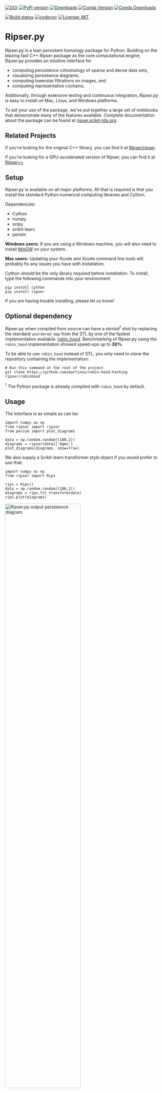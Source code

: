[![DOI](http://joss.theoj.org/papers/10.21105/joss.00925/status.svg)](https://doi.org/10.21105/joss.00925)
[![PyPI version](https://badge.fury.io/py/ripser.svg)](https://badge.fury.io/py/ripser)
[![Downloads](https://img.shields.io/pypi/dm/ripser)](https://pypi.python.org/pypi/ripser/)
[![Conda Version](https://img.shields.io/conda/vn/conda-forge/ripser.svg)](https://anaconda.org/conda-forge/ripser)
[![Conda Downloads](https://img.shields.io/conda/dn/conda-forge/ripser.svg)](https://anaconda.org/conda-forge/ripser)

[![Build status](https://ci.appveyor.com/api/projects/status/020nrvrq2rdg2iu1?svg=true)](https://ci.appveyor.com/project/sauln/ripser-py)
[![codecov](https://codecov.io/gh/scikit-tda/ripser.py/branch/master/graph/badge.svg)](https://codecov.io/gh/scikit-tda/ripser.py)
[![License: MIT](https://img.shields.io/badge/License-MIT-yellow.svg)](https://opensource.org/licenses/MIT)

# Ripser.py

Ripser.py is a lean persistent homology package for Python. Building on the blazing fast C++ Ripser package as the core computational engine, Ripser.py provides an intuitive interface for

- computing persistence cohomology of sparse and dense data sets,
- visualizing persistence diagrams,
- computing lowerstar filtrations on images, and
- computing representative cochains.

Additionally, through extensive testing and continuous integration, Ripser.py is easy to install on Mac, Linux, and Windows platforms.

To aid your use of the package, we've put together a large set of notebooks that demonstrate many of the features available. Complete documentation about the package can be found at [ripser.scikit-tda.org](https://ripser.scikit-tda.org).

## Related Projects

If you're looking for the original C++ library, you can find it at [Ripser/ripser](https://github.com/ripser/ripser).

If you're looking for a GPU-accelerated version of Ripser, you can find it at [Ripser++](https://github.com/simonzhang00/ripser-plusplus)

## Setup

Ripser.py is available on all major platforms. All that is required is that you install the standard Python numerical computing libraries and Cython.

Dependencies:

- Cython
- numpy
- scipy
- scikit-learn
- persim

**Windows users:** If you are using a Windows machine, you will also need to install [MinGW](http://www.mingw.org) on your system.

**Mac users:** Updating your Xcode and Xcode command line tools will probably fix any issues you have with installation.

Cython should be the only library required before installation. To install, type the following commands into your environment:

```
pip install cython
pip install ripser
```

If you are having trouble installing, please let us know!

## Optional dependency

Ripser.py when compiled from source can have a _steroid_<sup>1</sup> shot by replacing the standard `unordered_map` from the STL by one of the fastest implementation available: [robin_hood](https://github.com/martinus/robin-hood-hashing). Benchmarking of Ripser.py using the `robin_hood` implementation showed speed-ups up to **30%**.

To be able to use `robin_hood` instead of STL, you only need to clone the repository containing the implementation:

```
# Run this command at the root of the project
git clone https://github.com/martinus/robin-hood-hashing ripser/robinhood
```

<sup>1</sup> The Python package is already compiled with `robin_hood` by default.

## Usage

The interface is as simple as can be:

```
import numpy as np
from ripser import ripser
from persim import plot_diagrams

data = np.random.random((100,2))
diagrams = ripser(data)['dgms']
plot_diagrams(diagrams, show=True)
```

We also supply a Scikit-learn transformer style object if you would prefer to use that:

```
import numpy as np
from ripser import Rips

rips = Rips()
data = np.random.random((100,2))
diagrams = rips.fit_transform(data)
rips.plot(diagrams)
```

<img src="https://i.imgur.com/WmQPYnn.png" alt="Ripser.py output persistence diagram" width="70%"/>

# Contributions

We welcome all kinds of contributions! Please get in touch if you would like to help out. Everything from code to notebooks to examples and documentation are all equally valuable so please don't feel you can't contribute. To contribute please fork the project make your changes and submit a pull request. We will do our best to work through any issues with you and get your code merged into the main branch.

If you found a bug, have questions, or are just having trouble with the library, please open an issue in our [issue tracker](https://github.com/scikit-tda/ripser.py/issues/new) and we'll try to help resolve the concern.

# License

Ripser.py is available under an MIT license! The core C++ code is derived from Ripser, which is also available under an MIT license and copyright to Ulrich Bauer. The modifications, Python code, and documentation is copyright to Christopher Tralie and Nathaniel Saul.

# Citing

If you use this package, please site the JoSS paper found here [![DOI](http://joss.theoj.org/papers/10.21105/joss.00925/status.svg)](https://doi.org/10.21105/joss.00925) and the JACT paper about Ripser found here [![DOI:10.1007/s41468-021-00071-5](https://zenodo.org/badge/DOI/10.1007/s41468-021-00071-5.svg)](https://doi.org/10.1007/s41468-021-00071-5).

You can use the following bibtex entries:

```
@article{ctralie2018ripser,
  doi = {10.21105/joss.00925},
  url = {https://doi.org/10.21105/joss.00925},
  year  = {2018},
  month = {Sep},
  publisher = {The Open Journal},
  volume = {3},
  number = {29},
  pages = {925},
  author = {Christopher Tralie and Nathaniel Saul and Rann Bar-On},
  title = {{Ripser.py}: A Lean Persistent Homology Library for Python},
  journal = {The Journal of Open Source Software}
}

@article{Bauer2021Ripser,
    AUTHOR = {Bauer, Ulrich},
     TITLE = {Ripser: efficient computation of {V}ietoris-{R}ips persistence
              barcodes},
   JOURNAL = {J. Appl. Comput. Topol.},
  FJOURNAL = {Journal of Applied and Computational Topology},
    VOLUME = {5},
      YEAR = {2021},
    NUMBER = {3},
     PAGES = {391--423},
      ISSN = {2367-1726},
   MRCLASS = {55N31 (55-04)},
  MRNUMBER = {4298669},
       DOI = {10.1007/s41468-021-00071-5},
       URL = {https://doi.org/10.1007/s41468-021-00071-5},
}
```

